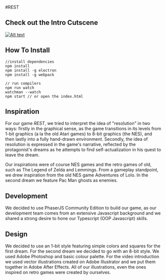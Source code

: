 #REST

## Check out the Intro Cutscene
[![Alt text](https://img.youtube.com/vi/kMh9hQPMjac/0.jpg)](https://www.youtube.com/watch?v=kMh9hQPMjac)

## How To Install
```
//install dependencies
npm install
npm install -g electron
npm install -g webpack

// run compilers
npm run watch
watchman --watch
npm start // or open the index.html
```

## Inspiration

For our game _REST_, we tried to interpret the idea of "resolution" in two ways: firstly in the graphical sense, as the game transitions in its levels from 1-bit graphics (a la the old Atari games) to 8-bit graphics (the NES), and then lastly into a fully hand-drawn environment. Secondly, the idea of resolution is expressed in the game's narrative, reflected by the protagonist's dreams as he attempts to find self-actualization in his quest to leave the dream.

Our inspirations were of course NES games and the retro games of old, such as The Legend of Zelda and Lemmings. From a gameplay standpoint, we drew inspiration from the old NES game Adventures of Lolo. In the second dream we feature Pac Man ghosts as enemies.

## Development

We decided to use PhaserJS Community Edition to build our game, as our development team comes from an extensive Javascript background and we shared a strong desire to hone our Typescript (OOP Javascript) skills.

## Design

We decided to use an 1-bit style featuring simple colors and squares for the first dream. For the second dream we decided to go with an 8-bit style. We used Adobe Photoshop and basic colour palette. For the video introduction we used vector illustrations created on Adobe Illustrator and we put them together in Adobe After Effects. All of our illustrations, even the ones inspired on retro games  were created by ourselves.